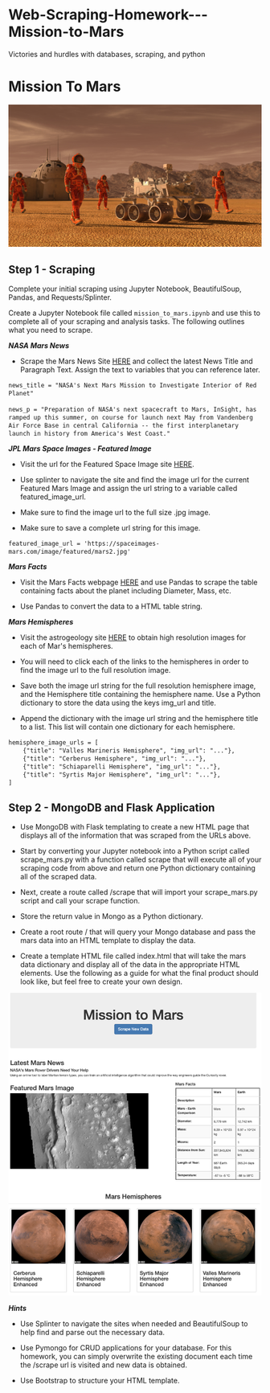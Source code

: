 # Web-Scraping-Homework---Mission-to-Mars
Victories and hurdles with databases, scraping, and python

# Mission To Mars
![Alt text](Images/mission_to_mars.png?raw=true "Title")


## Step 1 - Scraping

Complete your initial scraping using Jupyter Notebook, BeautifulSoup, Pandas, and Requests/Splinter.

Create a Jupyter Notebook file called ```mission_to_mars.ipynb``` and use this to complete all of your scraping and analysis tasks. The following outlines what you need to scrape.


***NASA Mars News***

- Scrape the Mars News Site [HERE](https://redplanetscience.com/) and collect the latest News Title and Paragraph Text. Assign the text to variables that you can reference later.

```# Example:
news_title = "NASA's Next Mars Mission to Investigate Interior of Red Planet"

news_p = "Preparation of NASA's next spacecraft to Mars, InSight, has ramped up this summer, on course for launch next May from Vandenberg Air Force Base in central California -- the first interplanetary launch in history from America's West Coast."
```

***JPL Mars Space Images - Featured Image***


- Visit the url for the Featured Space Image site [HERE](https://spaceimages-mars.com/).


- Use splinter to navigate the site and find the image url for the current Featured Mars Image and assign the url string to a variable called featured_image_url.


- Make sure to find the image url to the full size .jpg image.


- Make sure to save a complete url string for this image.


```# Example:
featured_image_url = 'https://spaceimages-mars.com/image/featured/mars2.jpg'
```

***Mars Facts***


- Visit the Mars Facts webpage [HERE](https://galaxyfacts-mars.com/) and use Pandas to scrape the table containing facts about the planet including Diameter, Mass, etc.


- Use Pandas to convert the data to a HTML table string.



***Mars Hemispheres***


- Visit the astrogeology site [HERE](https://marshemispheres.com/) to obtain high resolution images for each of Mar's hemispheres.


- You will need to click each of the links to the hemispheres in order to find the image url to the full resolution image.


- Save both the image url string for the full resolution hemisphere image, and the Hemisphere title containing the hemisphere name. Use a Python dictionary to store the data using the keys img_url and title.


- Append the dictionary with the image url string and the hemisphere title to a list. This list will contain one dictionary for each hemisphere.


```# Example:
hemisphere_image_urls = [
    {"title": "Valles Marineris Hemisphere", "img_url": "..."},
    {"title": "Cerberus Hemisphere", "img_url": "..."},
    {"title": "Schiaparelli Hemisphere", "img_url": "..."},
    {"title": "Syrtis Major Hemisphere", "img_url": "..."},
]
```


## Step 2 - MongoDB and Flask Application

- Use MongoDB with Flask templating to create a new HTML page that displays all of the information that was scraped from the URLs above.


- Start by converting your Jupyter notebook into a Python script called scrape_mars.py with a function called scrape that will execute all of your scraping code from above and return one Python dictionary containing all of the scraped data.


- Next, create a route called /scrape that will import your scrape_mars.py script and call your scrape function.

- Store the return value in Mongo as a Python dictionary.



- Create a root route / that will query your Mongo database and pass the mars data into an HTML template to display the data.


- Create a template HTML file called index.html that will take the mars data dictionary and display all of the data in the appropriate HTML elements. Use the following as a guide for what the final product should look like, but feel free to create your own design.

![Alt text](Images/final_app.png?raw=true "Title")

***Hints***


- Use Splinter to navigate the sites when needed and BeautifulSoup to help find and parse out the necessary data.


- Use Pymongo for CRUD applications for your database. For this homework, you can simply overwrite the existing document each time the /scrape url is visited and new data is obtained.


- Use Bootstrap to structure your HTML template.
